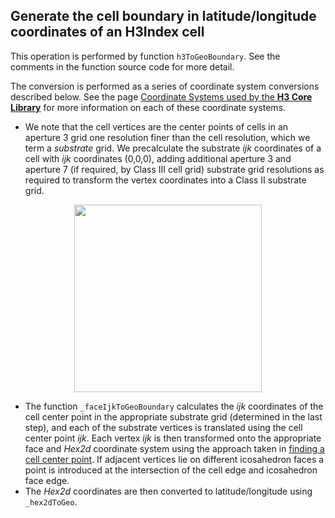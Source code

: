 Generate the cell boundary in latitude/longitude coordinates of an H3Index cell
---

This operation is performed by function `h3ToGeoBoundary`. See the comments in the function source code for more detail.

The conversion is performed as a series of coordinate system conversions described below. See the page <a href="#/documentation/core-library/coordinate-systems">Coordinate Systems used by the **H3 Core Library**</a> for more information on each of these coordinate systems.

* We note that the cell vertices are the center points of cells in an aperture 3 grid one resolution finer than the cell resolution, which we term a *substrate* grid. We precalculate the substrate *ijk* coordinates of a cell with *ijk* coordinates (0,0,0), adding additional aperture 3 and aperture 7 (if required, by Class III cell grid) substrate grid resolutions as required to transform the vertex coordinates into a Class II substrate grid.

<div align="center">
  <img height="300" src="images/substrate3.png" />
</div>

* The function `_faceIjkToGeoBoundary` calculates the *ijk* coordinates of the cell center point in the appropriate substrate grid (determined in the last step), and each of the substrate vertices is translated using the cell center point *ijk*. Each vertex *ijk* is then transformed onto the appropriate face and *Hex2d* coordinate system using the approach taken in <a href="#/documentation/core-library/walkthrough-of-h3togeo">finding a cell center point</a>. If adjacent vertices lie on different icosahedron faces a point is introduced at the intersection of the cell edge and icosahedron face edge.
* The *Hex2d* coordinates are then converted to latitude/longitude using `_hex2dToGeo`.
